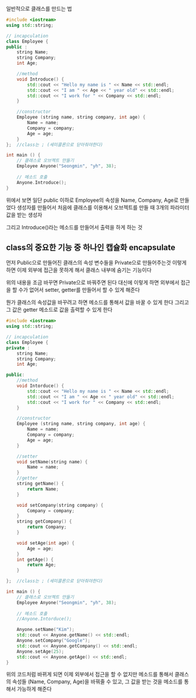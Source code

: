 일반적으로 클래스를 만드는 법

```cpp
#include <iostream>
using std::string;

// incapculation
class Employee {
public :
    string Name;
    string Company;
    int Age;

    //method
    void Introduce() {
        std::cout << "Hello my name is " << Name << std::endl;
        std::cout << "I am " << Age << " year old" << std::endl;
        std::cout << "I work for " << Company << std::endl;
    }

    //constructor
    Employee (string name, string company, int age) {
        Name = name;
        Company = company;
        Age = age;
    }
};  //class는 ; (세미콜론으로 닫아줘야한다)

int main () {
    // 클래스로 오브젝트 만들기
    Employee Anyone("Seongmin", "yh", 38);
    
    // 메소드 호출
    Anyone.Introduce();
}
```

위에서 보면 일단 public 이하로 Employee의 속성을 Name, Company, Age로 만들었다
생성자를 만들어서 처음에 클래스를 이용해서 오브젝트를 만들 때 3개의 파라미터 값을 받는 생성자

그리고 Introduce()라는 메소드를 만들어서 출력을 하게 하는 것


## class의 중요한 기능 중 하나인 캡슐화 encapsulate

먼저 Public으로 만들어진 클래스의 속성 변수들을 Private으로 만들어주는것
이렇게 하면 이제 외부에 접근을 못하게 해서 클래스 내부에 숨기는 기능이다

위의 내용을 조금 바꾸면 Private으로 바꿔주면 된다
대신에 이렇게 하면 외부에서 접근을 할 수가 없어서 setter, getter를 만들어서 할 수 있게 해준다

뭔가 클래스의 속성값을 바꾸려고 하면 메소드를 통해서 값을 바꿀 수 있게 한다
그리고 그 값은 getter 메소드로 값을 출력할 수 있게 한다


```cpp
#include <iostream>
using std::string;

// incapculation
class Employee {
private :
    string Name;
    string Company;
    int Age;

public:
    //method
    void Intorduce() {
        std::cout << "Hello my name is " << Name << std::endl;
        std::cout << "I am " << Age << " year old" << std::endl;
        std::cout << "I work for " << Company << std::endl;
    }

    //constructor
    Employee (string name, string company, int age) {
        Name = name;
        Company = company;
        Age = age;
    }

    //setter
    void setName(string name) {
        Name = name;
    }
    //getter
    string getName() {
        return Name;
    }

    void setCompany(string company) {
        Company = company;
    }
    string getCompany() {
        return Company;
    }

    void setAge(int age) {
        Age = age;
    }
    int getAge() {
        return Age;
    }

};  //class는 ; (세미콜론으로 닫아줘야한다)

int main () {
    // 클래스로 오브젝트 만들기
    Employee Anyone("Seongmin", "yh", 38);
    
    // 메소드 호출
    //Anyone.Intorduce();

    Anyone.setName("Kim");
    std::cout << Anyone.getName() << std::endl;
    Anyone.setCompany("Google");
    std::cout << Anyone.getCompany() << std::endl;
    Anyone.setAge(25); 
    std::cout << Anyone.getAge() << std::endl; 
}

```
위의 코드처럼 바뀌게 되면 이제 외부에서 접근을 할 수 없지만 메소드를 통해서 
클래스의 속성들 (Name, Company, Age)을 바꿔줄 수 있고, 그 값을 받는 것을 메소드를 통해서 가능하게 해준다

